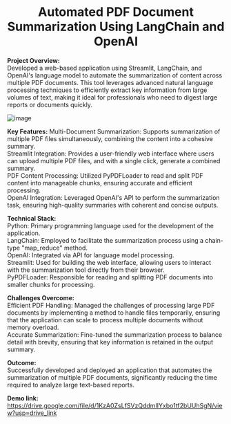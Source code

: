 
<h1 align="center"> Automated PDF Document Summarization Using LangChain and OpenAI</h1>

**Project Overview:**  
Developed a web-based application using Streamlit, LangChain, and OpenAI's language model to automate the summarization of content across multiple PDF documents. This tool leverages advanced natural language processing techniques to efficiently extract key information from large volumes of text, making it ideal for professionals who need to digest large reports or documents quickly.

![image](https://github.com/user-attachments/assets/5f2ba44e-2488-449d-b23d-5d61b59288f4)


**Key Features:**
Multi-Document Summarization: Supports summarization of multiple PDF files simultaneously, combining the content into a cohesive summary.  
Streamlit Integration: Provides a user-friendly web interface where users can upload multiple PDF files, and with a single click, generate a combined summary.  
PDF Content Processing: Utilized PyPDFLoader to read and split PDF content into manageable chunks, ensuring accurate and efficient processing.  
OpenAI Integration: Leveraged OpenAI's API to perform the summarization task, ensuring high-quality summaries with coherent and concise outputs.  

**Technical Stack:**   
Python: Primary programming language used for the development of the application.  
LangChain: Employed to facilitate the summarization process using a chain-type "map_reduce" method.  
OpenAI: Integrated via API for language model processing.  
Streamlit: Used for building the web interface, allowing users to interact with the summarization tool directly from their browser.  
PyPDFLoader: Responsible for reading and splitting PDF documents into smaller chunks for processing.  

**Challenges Overcome:**  
Efficient PDF Handling: Managed the challenges of processing large PDF documents by implementing a method to handle files temporarily, ensuring that the application can scale to process multiple documents without memory overload.  
Accurate Summarization: Fine-tuned the summarization process to balance detail with brevity, ensuring that key information is retained in the output summary.  

**Outcome:**   
Successfully developed and deployed an application that automates the summarization of multiple PDF documents, significantly reducing the time required to analyze large text-based reports.  

**Demo link:**   
https://drive.google.com/file/d/1KzA0ZsLfSVzQddmIIYxbo1tf2bUUhSgN/view?usp=drive_link
